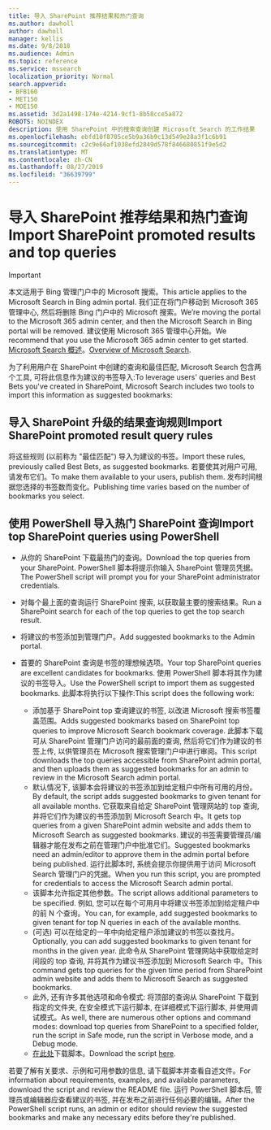 ```yaml
---
title: 导入 SharePoint 推荐结果和热门查询
ms.author: dawholl
author: dawholl
manager: kellis
ms.date: 9/8/2018
ms.audience: Admin
ms.topic: reference
ms.service: mssearch
localization_priority: Normal
search.appverid:
- BFB160
- MET150
- MOE150
ms.assetid: 3d2a1498-174e-4214-9cf1-8b58cce5a872
ROBOTS: NOINDEX
description: 使用 SharePoint 中的搜索查询创建 Microsoft Search 的工作结果
ms.openlocfilehash: ebfd10f8705ce5b9a36b9c13d549e28a3f1c6b91
ms.sourcegitcommit: c2c9e66af1038efd2849d578f846680851f9e5d2
ms.translationtype: MT
ms.contentlocale: zh-CN
ms.lasthandoff: 08/27/2019
ms.locfileid: "36639799"
---
```

# <a name="import-sharepoint-promoted-results-and-top-queries"></a><span data-ttu-id="def1a-103">导入 SharePoint 推荐结果和热门查询</span><span class="sxs-lookup"><span data-stu-id="def1a-103">Import SharePoint promoted results and top queries</span></span>

> [!IMPORTANT]
> <span data-ttu-id="def1a-104">本文适用于 Bing 管理门户中的 Microsoft 搜索。</span><span class="sxs-lookup"><span data-stu-id="def1a-104">This article applies to the Microsoft Search in Bing admin portal.</span></span> <span data-ttu-id="def1a-105">我们正在将门户移动到 Microsoft 365 管理中心, 然后将删除 Bing 门户中的 Microsoft 搜索。</span><span class="sxs-lookup"><span data-stu-id="def1a-105">We’re moving the portal to the Microsoft 365 admin center, and then the Microsoft Search in Bing portal will be removed.</span></span> <span data-ttu-id="def1a-106">建议使用 Microsoft 365 管理中心开始。</span><span class="sxs-lookup"><span data-stu-id="def1a-106">We recommend that you use the Microsoft 365 admin center to get started.</span></span> <span data-ttu-id="def1a-107">[Microsoft Search 概述](overview-microsoft-search.md)。</span><span class="sxs-lookup"><span data-stu-id="def1a-107">[Overview of Microsoft Search](overview-microsoft-search.md).</span></span>
    
<span data-ttu-id="def1a-108">为了利用用户在 SharePoint 中创建的查询和最佳匹配, Microsoft Search 包含两个工具, 可将此信息作为建议的书签导入:</span><span class="sxs-lookup"><span data-stu-id="def1a-108">To leverage users' queries and Best Bets you've created in SharePoint, Microsoft Search includes two tools to import this information as suggested bookmarks:</span></span> 
  
## <a name="import-sharepoint-promoted-result-query-rules"></a><span data-ttu-id="def1a-109">导入 SharePoint 升级的结果查询规则</span><span class="sxs-lookup"><span data-stu-id="def1a-109">Import SharePoint promoted result query rules</span></span>

<span data-ttu-id="def1a-110">将这些规则 (以前称为 "最佳匹配") 导入为建议的书签。</span><span class="sxs-lookup"><span data-stu-id="def1a-110">Import these rules, previously called Best Bets, as suggested bookmarks.</span></span> <span data-ttu-id="def1a-111">若要使其对用户可用, 请发布它们。</span><span class="sxs-lookup"><span data-stu-id="def1a-111">To make them available to your users, publish them.</span></span> <span data-ttu-id="def1a-112">发布时间根据您选择的书签数而变化。</span><span class="sxs-lookup"><span data-stu-id="def1a-112">Publishing time varies based on the number of bookmarks you select.</span></span>
  
## <a name="import-top-sharepoint-queries-using-powershell"></a><span data-ttu-id="def1a-113">使用 PowerShell 导入热门 SharePoint 查询</span><span class="sxs-lookup"><span data-stu-id="def1a-113">Import top SharePoint queries using PowerShell</span></span>

- <span data-ttu-id="def1a-114">从你的 SharePoint 下载最热门的查询。</span><span class="sxs-lookup"><span data-stu-id="def1a-114">Download the top queries from your SharePoint.</span></span> <span data-ttu-id="def1a-115">PowerShell 脚本将提示你输入 SharePoint 管理员凭据。</span><span class="sxs-lookup"><span data-stu-id="def1a-115">The PowerShell script will prompt you for your SharePoint administrator credentials.</span></span>
    
- <span data-ttu-id="def1a-116">对每个最上面的查询运行 SharePoint 搜索, 以获取最主要的搜索结果。</span><span class="sxs-lookup"><span data-stu-id="def1a-116">Run a SharePoint search for each of the top queries to get the top search result.</span></span>
    
- <span data-ttu-id="def1a-117">将建议的书签添加到管理门户。</span><span class="sxs-lookup"><span data-stu-id="def1a-117">Add suggested bookmarks to the Admin portal.</span></span>
    
- <span data-ttu-id="def1a-118">首要的 SharePoint 查询是书签的理想候选项。</span><span class="sxs-lookup"><span data-stu-id="def1a-118">Your top SharePoint queries are excellent candidates for bookmarks.</span></span> <span data-ttu-id="def1a-119">使用 PowerShell 脚本将其作为建议的书签导入。</span><span class="sxs-lookup"><span data-stu-id="def1a-119">Use the PowerShell script to import them as suggested bookmarks.</span></span> <span data-ttu-id="def1a-120">此脚本将执行以下操作:</span><span class="sxs-lookup"><span data-stu-id="def1a-120">This script does the following work:</span></span>
    - <span data-ttu-id="def1a-121">添加基于 SharePoint top 查询建议的书签, 以改进 Microsoft 搜索书签覆盖范围。</span><span class="sxs-lookup"><span data-stu-id="def1a-121">Adds suggested bookmarks based on SharePoint top queries to improve Microsoft Search bookmark coverage.</span></span> <span data-ttu-id="def1a-122">此脚本下载可从 SharePoint 管理门户访问的最前面的查询, 然后将它们作为建议的书签上传, 以供管理员在 Microsoft 搜索管理门户中进行审阅。</span><span class="sxs-lookup"><span data-stu-id="def1a-122">This script downloads the top queries accessible from SharePoint admin portal, and then uploads them as suggested bookmarks for an admin to review in the Microsoft Search admin portal.</span></span>
    - <span data-ttu-id="def1a-123">默认情况下, 该脚本会将建议的书签添加到给定租户中所有可用的月份。</span><span class="sxs-lookup"><span data-stu-id="def1a-123">By default, the script adds suggested bookmarks to given tenant for all available months.</span></span> <span data-ttu-id="def1a-124">它获取来自给定 SharePoint 管理网站的 top 查询, 并将它们作为建议的书签添加到 Microsoft Search 中。</span><span class="sxs-lookup"><span data-stu-id="def1a-124">It gets top queries from a given SharePoint admin website and adds them to Microsoft Search as suggested bookmarks.</span></span> <span data-ttu-id="def1a-125">建议的书签需要管理员/编辑器才能在发布之前在管理门户中批准它们。</span><span class="sxs-lookup"><span data-stu-id="def1a-125">Suggested bookmarks need an admin/editor to approve them in the admin portal before being published.</span></span> <span data-ttu-id="def1a-126">运行此脚本时, 系统会提示你提供用于访问 Microsoft Search 管理门户的凭据。</span><span class="sxs-lookup"><span data-stu-id="def1a-126">When you run this script, you are prompted for credentials to access the Microsoft Search admin portal.</span></span>
    - <span data-ttu-id="def1a-127">该脚本允许指定其他参数。</span><span class="sxs-lookup"><span data-stu-id="def1a-127">The script allows additional parameters to be specified.</span></span> <span data-ttu-id="def1a-128">例如, 您可以在每个可用月中将建议书签添加到给定租户中的前 N 个查询。</span><span class="sxs-lookup"><span data-stu-id="def1a-128">You can, for example, add suggested bookmarks to given tenant for top N queries in each of the available months.</span></span>
    - <span data-ttu-id="def1a-129">(可选) 可以在给定的一年中向给定租户添加建议的书签以查找月。</span><span class="sxs-lookup"><span data-stu-id="def1a-129">Optionally, you can add suggested bookmarks to given tenant for months in the given year.</span></span> <span data-ttu-id="def1a-130">此命令从 SharePoint 管理网站中获取给定时间段的 top 查询, 并将其作为建议书签添加到 Microsoft Search 中。</span><span class="sxs-lookup"><span data-stu-id="def1a-130">This command gets top queries for the given time period from SharePoint admin website and adds them to Microsoft Search as suggested bookmarks.</span></span>
    - <span data-ttu-id="def1a-131">此外, 还有许多其他选项和命令模式: 将顶部的查询从 SharePoint 下载到指定的文件夹, 在安全模式下运行脚本, 在详细模式下运行脚本, 并使用调试模式。</span><span class="sxs-lookup"><span data-stu-id="def1a-131">As well, there are numerous other options and command modes: download top queries from SharePoint to a specified folder, run the script in Safe mode, run the script in Verbose mode, and a Debug mode.</span></span>
    - <span data-ttu-id="def1a-132">[在此处](https://www.bingforbusiness.com/distribution/SharepointTopQueryBookmarks.zip)下载脚本。</span><span class="sxs-lookup"><span data-stu-id="def1a-132">Download the script [here](https://www.bingforbusiness.com/distribution/SharepointTopQueryBookmarks.zip).</span></span> 

<span data-ttu-id="def1a-133">若要了解有关要求、示例和可用参数的信息, 请下载脚本并查看自述文件。</span><span class="sxs-lookup"><span data-stu-id="def1a-133">For information about requirements, examples, and available parameters, download the script and review the README file.</span></span> <span data-ttu-id="def1a-134">运行 PowerShell 脚本后, 管理员或编辑器应查看建议的书签, 并在发布之前进行任何必要的编辑。</span><span class="sxs-lookup"><span data-stu-id="def1a-134">After the PowerShell script runs, an admin or editor should review the suggested bookmarks and make any necessary edits before they're published.</span></span>